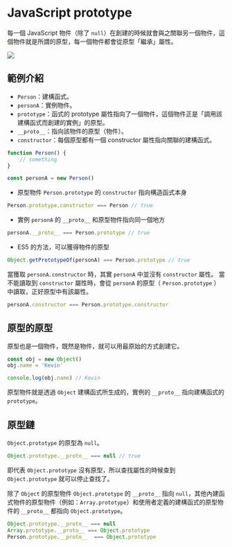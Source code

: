# JavaScript prototype

每一個 JavaScript 物件（除了 `null`）在創建的時候就會與之關聯另一個物件，這個物件就是所謂的原型，每一個物件都會從原型「繼承」屬性。

![](/.vitepress/images/js-prototype/JS-obj-layout.png)

## 範例介紹

* `Person`：建構函式。
* `personA`：實例物件。
* `prototype`：函式的 prototype 屬性指向了一個物件，這個物件正是「調用該建構函式而創建的實例」的原型。
* `__proto__`：指向該物件的原型（物件）。
* `constructor`：每個原型都有一個 constructor 屬性指向關聯的建構函式。


```javascript
function Person() {
    // something
}

const personA = new Person()
```

* 原型物件 `Person.prototype` 的 `constructor` 指向構造函式本身
```javascript
Person.prototype.constructor === Person // true
```
* 實例 `personA` 的 `__proto__` 和原型物件指向同一個地方
```javascript
personA.__proto__ === Person.prototype // true
```
* ES5 的方法，可以獲得物件的原型
```javascript
Object.getPrototypeOf(personA) === Person.prototype // true
```

當獲取 `personA.constructor` 時，其實 `personA` 中並沒有 `constructor` 屬性。
當不能讀取到 `constructor` 屬性時，會從 `personA` 的原型（ `Person.prototype` ）中讀取，正好原型中有該屬性。
```javascript
personA.constructor === Person.prototype.constructor
```



## 原型的原型

原型也是一個物件，既然是物件，就可以用最原始的方式創建它。
```javascript
const obj = new Object()
obj.name = 'Kevin'

console.log(obj.name) // Kevin
```
原型物件就是透過 `Object` 建構函式所生成的，實例的 `__proto__` 指向建構函式的 `prototype`。

## 原型鏈
`Object.prototype` 的原型為 `null`。
```javascript
Object.prototype.__proto__ === null // true
```

即代表 `Object.prototype` 沒有原型，所以查找屬性的時候查到 `Object.prototype` 就可以停止查找了。

除了 `Object` 的原型物件 `Object.prototype` 的 `__proto__` 指向 `null`，其他內建函式物件的原型物件（例如：`Array.prototype`）和使用者定義的建構函式的原型物件的 `__proto__` 都指向 `Object.prototype`。

```javascript
Object.prototype.__proto__ === null
Array.prototype.__proto__ === Object.prototype
Person.prototype.__proto__  === Object.prototype
```

